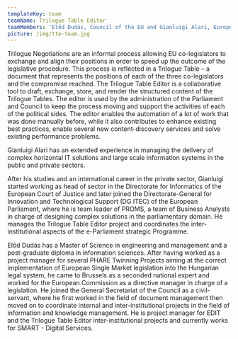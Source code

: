 ```yaml
---
templateKey: team
teamName: Trilogue Table Editor
teamMembers: 'Előd Dudás, Council of the EU and Gianluigi Alari, European Parliament '
picture: /img/tte-team.jpg
---
```

Trilogue Negotiations are an informal process allowing EU co-legislators to exchange and align their positions in order to speed up the outcome of the legislative procedure. This process is reflected in a Trilogue Table – a document that represents the positions of each of the three co-legislators and the compromise reached. The Trilogue Table Editor is a collaborative tool to draft, exchange, store, and render the structured content of the Trilogue Tables. The editor is used by the administration of the Parliament and Council to keep the process moving and support the activities of each of the political sides. The editor enables the automation of a lot of work that was done manually before, while it also contributes to enhance existing best practices, enable several new content-discovery services and solve existing performance problems.

Gianluigi Alari has an extended experience in managing the delivery of complex horizontal IT solutions and large scale information systems in the public and private sectors.

After his studies and an international career in the private sector, Gianluigi started working as head of sector in the Directorate for Informatics of the European Court of Justice and later joined the Directorate-General for Innovation and Technological Support (DG ITEC) of the European Parliament, where he is team leader of PROMS, a team of Business Analysts in charge of designing complex solutions in the parliamentary domain. He manages the Trilogue Table Editor project and coordinates the inter-institutional aspects of the e-Parliament strategic Programme.

Előd Dudás has a Master of Science in engineering and management and a post-graduate diploma in information sciences. After having worked as a project manager for several PHARE Twinning Projects aiming at the correct implementation of European Single Market legislation into the Hungarian legal system, he came to Brussels as a seconded national expert and worked for the European Commission as a directive manager in charge of a legislation. He joined the General Secretariat of the Council as a civil-servant, where he first worked in the field of document management then moved on to coordinate internal and inter-institutional projects in the field of information and knowledge management. He is project manager for EDIT and the Trilogue Table Editor inter-institutional projects and currently works for SMART - Digital Services.
